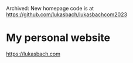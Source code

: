 Archived: New homepage code is at https://github.com/lukasbach/lukasbachcom2023

# My personal website

https://lukasbach.com
